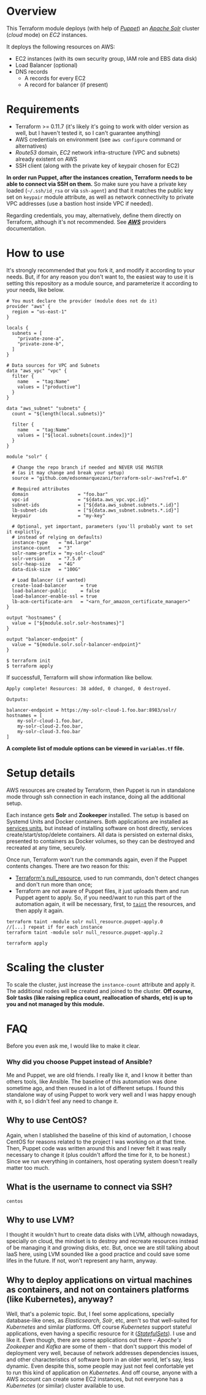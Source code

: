 # Overview
This Terraform module deploys (with help of [*Puppet*](https://puppet.com/docs/puppet/6.0/puppet_index.html)) an [*Apache Solr*](http://lucene.apache.org/solr/) cluster (*cloud* mode) on *EC2* instances.

It deploys the following resources on AWS:

- EC2 instances (with its own security group, IAM role and EBS data disk)
- Load Balancer (optional)
- DNS records
  - A records for every EC2
  - A record for balancer (if present)

# Requirements
- Terraform >= 0.11.7 (it's likely it's going to work with older version as well, but I haven't tested it, so I can't guarantee anything)
- AWS credentials on environment (see `aws configure` command or alternatives)
- *Route53* domain, *EC2* network infra-structure (VPC and subnets) already existent on AWS
- SSH client (along with the private key of keypair chosen for EC2)

**In order run Puppet, after the instances creation, Terraform needs to be able to connect via SSH on them.** So make sure you have a private key loaded (`~/.ssh/id_rsa` or via `ssh-agent`) and that it matches the public key set on `keypair` module attribute, as well as network connectivity to private VPC addresses (use a bastion host inside VPC if needed).

Regarding credentials, you may, alternatively, define them directly on Terraform, although it's not recommended. See [***AWS***](https://www.terraform.io/docs/providers/aws/index.html) providers documentation.

# How to use
It's strongly recommended that you fork it, and modify it according to your needs. But, if for any reason you don't want to, the easiest way to use it is setting this repository as a module source, and parameterize it according to your needs, like below.

```hcl
# You must declare the provider (module does not do it)
provider "aws" {
  region = "us-east-1"
}

locals {
  subnets = [
    "private-zone-a",
    "private-zone-b",
  ]
}

# Data sources for VPC and Subnets
data "aws_vpc" "vpc" {
  filter {
    name   = "tag:Name"
    values = ["productive"]
  }
}

data "aws_subnet" "subnets" {
  count = "${length(local.subnets)}"

  filter {
    name   = "tag:Name"
    values = ["${local.subnets[count.index]}"]
  }
}

module "solr" {

  # Change the repo branch if needed and NEVER USE MASTER
  # (as it may change and break your setup)
  source = "github.com/edsonmarquezani/terraform-solr-aws?ref=1.0"

  # Required attributes
  domain                  = "foo.bar"
  vpc-id                  = "${data.aws_vpc.vpc.id}"
  subnet-ids              = ["${data.aws_subnet.subnets.*.id}"]
  lb-subnet-ids           = ["${data.aws_subnet.subnets.*.id}"]
  keypair                 = "my-key"

  # Optional, yet important, parameters (you'll probably want to set it explictly,
  # instead of relying on defaults)
  instance-type    = "m4.large"
  instance-count   = "3"
  solr-name-prefix = "my-solr-cloud"
  solr-version     = "7.5.0"
  solr-heap-size   = "4G"
  data-disk-size   = "100G"

  # Load Balancer (if wanted)
  create-load-balancer     = true
  load-balancer-public     = false
  load-balancer-enable-ssl = true
  lb-acm-certificate-arn   = "<arn_for_amazon_certificate_manager>"
}

output "hostnames" {
  value = ["${module.solr.solr-hostnames}"]
}

output "balancer-endpoint" {
  value = "${module.solr.solr-balancer-endpoint}"
}
```

```shell
$ terraform init
$ terraform apply
```

If successfull, Terraform will show information like bellow.
```
Apply complete! Resources: 38 added, 0 changed, 0 destroyed.

Outputs:

balancer-endpoint = https://my-solr-cloud-1.foo.bar:8983/solr/
hostnames = [
    my-solr-cloud-1.foo.bar,
    my-solr-cloud-2.foo.bar,
    my-solr-cloud-3.foo.bar
]
```

**A complete list of module options can be viewed in `variables.tf` file.**

# Setup details

AWS resources are created by Terraform, then Puppet is run in standalone mode through ssh connection in each instance, doing all the additional setup.

Each instance gets **Solr** and **Zookeeper** installed. The setup is based on Systemd Units and Docker containers. Both applications are installed as [services units](https://www.freedesktop.org/software/systemd/man/systemd.service.html), but instead of installing software on host directly, services create/start/stop/delete containers. All data is persisted on external disks, presented to containers as Docker volumes, so they can be destroyed and recreated at any time, securely.

Once run, Terraform won't run the commands again, even if the Puppet contents changes. There are two reason for this:
- [Terraform's null_resource](https://www.terraform.io/docs/provisioners/null_resource.html), used to run commands, don't detect changes and don't run more than once;
- Terraform are not aware of Puppet files, it just uploads them and run Puppet agent to apply.
So, if you need/want to run this part of the automation again, it will be necessary, first, to [`taint`](https://www.terraform.io/docs/commands/taint.html) the resources, and then apply it again.
```
terraform taint -module solr null_resource.puppet-apply.0
//[...] repeat if for each instance
terraform taint -module solr null_resource.puppet-apply.2

terraform apply
```

# Scaling the cluster

To scale the cluster, just increase the `instance-count` attribute and apply it. The additional nodes will be created and joined to the cluster. **Off course, Solr tasks (like raising replica count, reallocation of shards, etc) is up to you and not managed by this module.**

# FAQ

Before you even ask me, I would like to make it clear.

### Why did you choose Puppet instead of Ansible?
Me and Puppet, we are old friends. I really like it, and I know it better than others tools, like Ansible. The baseline of this automation was done sometime ago, and then reused in a lot of different setups. I found this standalone way of using Puppet to work very well and I was happy enough with it, so I didn't feel any need to change it.

## Why to use CentOS?
Again, when I stablished the baseline of this kind of automation, I choose CentOS for reasons related to the project I was working on at that time. Then, Puppet code was written around this and I never felt it was really necessary to change it (plus couldn't afford the time for it, to be honest.) Since we run everything in containers, host operating system doesn't really matter too much.

## What is the username to connect via SSH?
`centos`

## Why to use LVM?
I thought it wouldn't hurt to create data disks with LVM, although nowadays, specially on cloud, the mindset is to destroy and recreate resources instead of be managing it and growing disks, etc. But, once we are still talking about IaaS here, using LVM sounded like a good practice and could save some lifes in the future. If not, won't represent any harm, anyway.

## Why to deploy applications on virtual machines as containers, and not on containers platforms (like Kubernetes), anyway?
Well, that's a polemic topic. But, I feel some applications, specially database-like ones, as *Elasticsearch*, *Solr*, etc, aren't so that well-suited for *Kubernetes* and similar platforms. Off course *Kubernetes* support stateful applications, even having a specific resource for it ([*StatefulSets*](https://kubernetes.io/docs/tutorials/stateful-application/basic-stateful-set/)). I use and like it.
Even though, there are some applications out there - *Apache's Zookeeper* and *Kafka* are some of them - that don't support this model of deployment very well, because of network addresses dependencies issues, and other characteristics of software born in an older world, let's say, less dynamic. Even despite this, some people may just not feel confortable yet to run this kind of application on *Kubernetes*. And off course, anyone with a AWS account can create some EC2 instances, but not everyone has a *Kubernetes* (or similar) cluster available to use.
